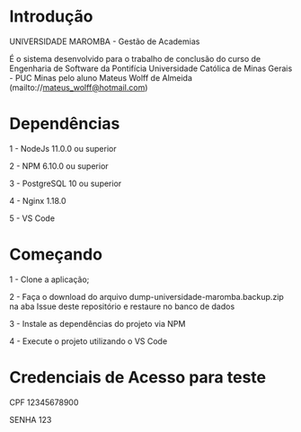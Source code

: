 # Introdução 
UNIVERSIDADE MAROMBA - Gestão de Academias

É o sistema desenvolvido para o trabalho de conclusão do curso de Engenharia de Software da Pontifícia Universidade Católica de Minas Gerais - PUC Minas pelo aluno Mateus Wolff de Almeida (mailto://mateus_wolff@hotmail.com)

# Dependências
1 - NodeJs 11.0.0 ou superior

2 - NPM 6.10.0 ou superior

3 - PostgreSQL 10 ou superior

4 - Nginx 1.18.0

5 - VS Code

# Começando
1 - Clone a aplicação;

2 - Faça o download do arquivo dump-universidade-maromba.backup.zip na aba Issue deste repositório e restaure no banco de dados

3 - Instale as dependências do projeto via NPM

4 - Execute o projeto utilizando o VS Code


# Credenciais de Acesso para teste
CPF 12345678900

SENHA 123



